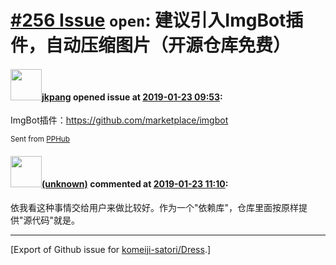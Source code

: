 # [\#256 Issue](https://github.com/komeiji-satori/Dress/issues/256) `open`: 建议引入ImgBot插件，自动压缩图片（开源仓库免费）

#### <img src="https://avatars.githubusercontent.com/u/17583451?u=bd4149ee9ef2f751c186b1b2ccb51ceeb3138ecd&v=4" width="50">[jkpang](https://github.com/jkpang) opened issue at [2019-01-23 09:53](https://github.com/komeiji-satori/Dress/issues/256):

ImgBot插件：https://github.com/marketplace/imgbot

<sub>Sent from <a href="https://itunes.apple.com/cn/app/id1314212521">PPHub</a></sub>

#### <img src="(unknown)" width="50">[(unknown)]((unknown)) commented at [2019-01-23 11:10](https://github.com/komeiji-satori/Dress/issues/256#issuecomment-456762951):

依我看这种事情交给用户来做比较好。作为一个"依赖库"，仓库里面按原样提供"源代码"就是。


-------------------------------------------------------------------------------



[Export of Github issue for [komeiji-satori/Dress](https://github.com/komeiji-satori/Dress).]
